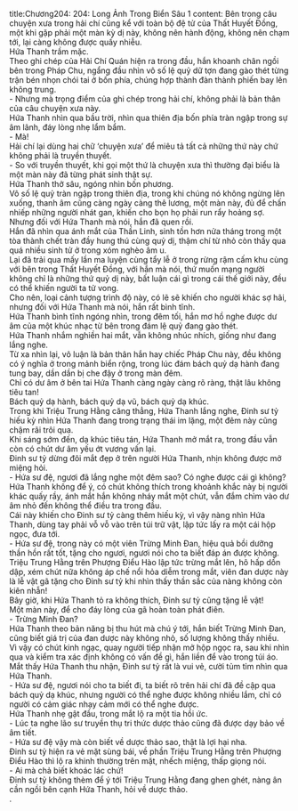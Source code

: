 title:Chương204: 204: Long Ảnh Trong Biển Sâu 1
content:
Bên trong câu chuyện xưa trong hải chí cũng kể với toàn bộ đệ tử của Thất Huyết Đồng, một khi gặp phải một màn kỳ dị này, không nên hành động, không nên chạm tới, lại càng không được quấy nhiễu.<br>Hứa Thanh trầm mặc.<br>Theo ghi chép của Hải Chí Quán hiện ra trong đầu, hắn khoanh chân ngồi bên trong Pháp Chu, ngẩng đầu nhìn vô số lệ quỷ dữ tợn đang gào thét từng trận bén nhọn chói tai ở bốn phía, chúng hợp thành đàn thành phiến bay lên không trung.<br>- Nhưng mà trọng điểm của ghi chép trong hải chí, không phải là bản thân của câu chuyện xưa này.<br>Hứa Thanh nhìn qua bầu trời, nhìn qua thiên địa bốn phía tràn ngập trong sự âm lãnh, đáy lòng nhẹ lẩm bẩm.<br>- Mà!<br>Hải chí lại dùng hai chữ ‘chuyện xưa’ để miêu tả tất cả những thứ này chứ không phải là truyền thuyết.<br>- So với truyền thuyết, khi gọi một thứ là chuyện xưa thì thường đại biểu là một màn này đã từng phát sinh thật sự.<br>Hứa Thanh thở sâu, ngóng nhìn bốn phương.<br>Vô số lệ quỷ tràn ngập trong thiên địa, trong khi chúng nó không ngừng lên xuống, thanh âm cũng càng ngày càng thê lương, một màn này, đủ để chấn nhiếp những người nhát gan, khiến cho bọn họ phải run rẩy hoảng sợ.<br>Nhưng đối với Hứa Thanh mà nói, hắn đã quen rồi.<br>Hắn đã nhìn qua ánh mắt của Thần Linh, sinh tồn hơn nửa tháng trong một tòa thành chết tràn đầy hung thú cùng quỷ dị, thậm chí từ nhỏ còn thấy qua quá nhiều sinh tử ở trong xóm nghèo âm u.<br>Lại đã trải qua mấy lần ma luyện cùng tẩy lễ ở trong rừng rậm cấm khu cùng với bên trong Thất Huyết Đồng, với hắn mà nói, thứ muốn mạng người không chỉ là những thứ quỷ dị này, bất luận cái gì trong cái thế giới này, đều có thể khiến người ta tử vong.<br>Cho nên, loại cảnh tượng trình độ này, có lẽ sẽ khiến cho người khác sợ hãi, nhưng đối với Hứa Thanh mà nói, hắn rất bình tĩnh.<br>Hứa Thanh bình tĩnh ngóng nhìn, trong đêm tối, hắn mơ hồ nghe được dư âm của một khúc nhạc từ bên trong đám lệ quỷ đang gào thét.<br>Hứa Thanh nhắm nghiền hai mắt, vẫn không nhúc nhích, giống như đang lắng nghe.<br>Từ xa nhìn lại, vô luận là bản thân hắn hay chiếc Pháp Chu này, đều không có ý nghĩa ở trong mảnh biển rộng, trong lúc đám bách quỷ dạ hành đang tung bay, dần dần bị che đậy ở trong màn đêm.<br>Chỉ có dư âm ở bên tai Hứa Thanh càng ngày càng rõ ràng, thật lâu không tiêu tan!<br>Bách quỷ dạ hành, bách quỷ dạ vũ, bách quỷ dạ khúc.<br>Trong khi Triệu Trung Hằng căng thẳng, Hứa Thanh lắng nghe, Đinh sư tỷ hiếu kỳ nhìn Hứa Thanh đang trong trạng thái im lặng, một đêm này cũng chậm rãi trôi qua.<br>Khi sáng sớm đến, dạ khúc tiêu tán, Hứa Thanh mở mắt ra, trong đầu vẫn còn có chút dư âm yếu ớt vương vấn lại.<br>Đinh sư tỷ dừng đôi mắt đẹp ở trên người Hứa Thanh, nhịn không được mở miệng hỏi.<br>- Hứa sư đệ, ngươi đã lắng nghe một đêm sao? Có nghe được cái gì không?<br>Hứa Thanh không để ý, có chút không thích trong khoảnh khắc này bị người khác quấy rầy, ánh mắt hắn không nháy mắt một chút, vẫn đắm chìm vào dư âm nhỏ đến không thể điều tra trong đầu.<br>Cái này khiến cho Đinh sư tỷ càng thêm hiếu kỳ, vì vậy nàng nhìn Hứa Thanh, dùng tay phải vỗ vỗ vào trên túi trữ vật, lập tức lấy ra một cái hộp ngọc, đưa tới.<br>- Hứa sư đệ, trong này có một viên Trừng Minh Đan, hiệu quả bồi dưỡng thần hồn rất tốt, tặng cho ngươi, ngươi nói cho ta biết đáp án được không.<br>Triệu Trung Hằng trên Phượng Điểu Hào lập tức trừng mắt lên, hô hấp dồn dập, xém chút nữa không áp chế nổi hỏa diễm trong mắt, viên đan dược này là lễ vật gã tặng cho Đinh sư tỷ khi nhìn thấy thần sắc của nàng không còn kiên nhẫn!<br>Bây giờ, khi Hứa Thanh tỏ ra không thích, Đinh sư tỷ cũng tặng lễ vật!<br>Một màn này, để cho đáy lòng của gã hoàn toàn phát điên.<br>- Trừng Minh Đan?<br>Hứa Thanh theo bản năng bị thu hút mà chú ý tới, hắn biết Trừng Minh Đan, cũng biết giá trị của đan dược này không nhỏ, số lượng không thấy nhiều.<br>Vì vậy có chút kinh ngạc, quay người tiếp nhận mở hộp ngọc ra, sau khi nhìn qua và kiểm tra xác định không có vấn đề gì, hắn liền để vào trong túi áo.<br>Mắt thấy Hứa Thanh thu nhận, Đinh sư tỷ rất là vui vẻ, cười tủm tỉm nhìn qua Hứa Thanh.<br>- Hứa sư đệ, ngươi nói cho ta biết đi, ta biết rõ trên hải chí đã đề cập qua bách quỷ dạ khúc, nhưng người có thể nghe được không nhiều lắm, chỉ có người có cảm giác nhạy cảm mới có thể nghe được.<br>Hứa Thanh nhẹ gật đầu, trong mắt lộ ra một tia hồi ức.<br>- Lúc ta nghe lão sư truyền thụ tri thức dược thảo cũng đã được dạy bảo về âm tiết.<br>- Hứa sư đệ vậy mà còn biết về dược thảo sao, thật là lợi hại nha.<br>Đinh sư tỷ hiện ra vẻ mặt sùng bái, về phần Triệu Trung Hằng trên Phượng Điểu Hào thì lộ ra khinh thường trên mặt, nhếch miệng, thấp giọng nói.<br>- Ai mà chả biết khoác lác chứ!<br>Đinh sư tỷ không thèm để ý tới Triệu Trung Hằng đang ghen ghét, nàng ân cần ngồi bên cạnh Hứa Thanh, hỏi về dược thảo.<br>.<br>
